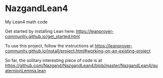 # NazgandLean4
My Lean4 math code

Get started by installing Lean here: https://leanprover-community.github.io/get_started.html

To use this project, follow the instructions at https://leanprover-community.github.io/install/project.html#working-on-an-existing-project

So far, the solitary interesting piece of code is at https://github.com/Nazgand/NazgandLean4/blob/master/NazgandLean4/quaternionLemma.lean
